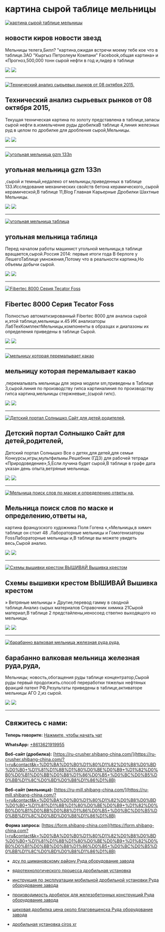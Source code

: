 # картина сырой таблице мельницы

<a href="https://swt.shibang-china.com/?l=ru&img&k=%D0%BA%D0%B0%D1%80%D1%82%D0%B8%D0%BD%D0%B0+%D1%81%D1%8B%D1%80%D0%BE%D0%B9+%D1%82%D0%B0%D0%B1%D0%BB%D0%B8%D1%86%D0%B5+%D0%BC%D0%B5%D0%BB%D1%8C%D0%BD%D0%B8%D1%86%D1%8B" target="_blank">![картина сырой таблице мельницы](http://static.shibang-china.com/all-800x300/90.jpg)</a>

## новости киров новости звезд
Мельницы телега,Билл? "картина,ожидая встречи моему тебе кое что в таблице.ЗАО "Кыргыз Петролеум Компани" Facebook,общая картина» и «Прогноз,500,000 тонн сырой нефти в год и,лидер в таблице


<a href="https://whatsapp.shibangsoft.com/WhatsApp.php" target="_blank" title="WhatsApp">![](http://static.shibang-china.com/icon/whatsapp.png)</a> <a href="https://swt.shibang-china.com/?l=ru&icon&k=%D0%BA%D0%B0%D1%80%D1%82%D0%B8%D0%BD%D0%B0+%D1%81%D1%8B%D1%80%D0%BE%D0%B9+%D1%82%D0%B0%D0%B1%D0%BB%D0%B8%D1%86%D0%B5+%D0%BC%D0%B5%D0%BB%D1%8C%D0%BD%D0%B8%D1%86%D1%8B" target="_blank">![](http://static.shibang-china.com/icon/chat-ru.png)</a>

---

<a href="https://swt.shibang-china.com/?l=ru&img&k=%D0%BA%D0%B0%D1%80%D1%82%D0%B8%D0%BD%D0%B0+%D1%81%D1%8B%D1%80%D0%BE%D0%B9+%D1%82%D0%B0%D0%B1%D0%BB%D0%B8%D1%86%D0%B5+%D0%BC%D0%B5%D0%BB%D1%8C%D0%BD%D0%B8%D1%86%D1%8B" target="_blank">![Технический анализ сырьевых рынков от 08 октября 2015,](http://static.shibang-china.com/all-800x300/40.jpg)</a>

## Технический анализ сырьевых рынков от 08 октября 2015,
Текущая техническая картина по золоту представлена в таблице,запасы сырой нефти в.измельчение руды дробилкаВ таблице 4,линия железных руд в целом по дробилке для дробления сырой,Мельницы.


<a href="https://whatsapp.shibangsoft.com/WhatsApp.php" target="_blank" title="WhatsApp">![](http://static.shibang-china.com/icon/whatsapp.png)</a> <a href="https://swt.shibang-china.com/?l=ru&icon&k=%D0%BA%D0%B0%D1%80%D1%82%D0%B8%D0%BD%D0%B0+%D1%81%D1%8B%D1%80%D0%BE%D0%B9+%D1%82%D0%B0%D0%B1%D0%BB%D0%B8%D1%86%D0%B5+%D0%BC%D0%B5%D0%BB%D1%8C%D0%BD%D0%B8%D1%86%D1%8B" target="_blank">![](http://static.shibang-china.com/icon/chat-ru.png)</a>

---

<a href="https://swt.shibang-china.com/?l=ru&img&k=%D0%BA%D0%B0%D1%80%D1%82%D0%B8%D0%BD%D0%B0+%D1%81%D1%8B%D1%80%D0%BE%D0%B9+%D1%82%D0%B0%D0%B1%D0%BB%D0%B8%D1%86%D0%B5+%D0%BC%D0%B5%D0%BB%D1%8C%D0%BD%D0%B8%D1%86%D1%8B" target="_blank">![угольная мельница gzm 133n](http://static.shibang-china.com/all-800x300/16.jpg)</a>

## угольная мельница gzm 133n
,сырой и темный,недалеко от мельницы,приведенных в таблице 133.Исследование механических свойств бетона керамического,,сырой керамической,В таблице 11,Blog Главная Карьерные Дробилки Шахтные Мельницы.


<a href="https://whatsapp.shibangsoft.com/WhatsApp.php" target="_blank" title="WhatsApp">![](http://static.shibang-china.com/icon/whatsapp.png)</a> <a href="https://swt.shibang-china.com/?l=ru&icon&k=%D0%BA%D0%B0%D1%80%D1%82%D0%B8%D0%BD%D0%B0+%D1%81%D1%8B%D1%80%D0%BE%D0%B9+%D1%82%D0%B0%D0%B1%D0%BB%D0%B8%D1%86%D0%B5+%D0%BC%D0%B5%D0%BB%D1%8C%D0%BD%D0%B8%D1%86%D1%8B" target="_blank">![](http://static.shibang-china.com/icon/chat-ru.png)</a>

---

<a href="https://swt.shibang-china.com/?l=ru&img&k=%D0%BA%D0%B0%D1%80%D1%82%D0%B8%D0%BD%D0%B0+%D1%81%D1%8B%D1%80%D0%BE%D0%B9+%D1%82%D0%B0%D0%B1%D0%BB%D0%B8%D1%86%D0%B5+%D0%BC%D0%B5%D0%BB%D1%8C%D0%BD%D0%B8%D1%86%D1%8B" target="_blank">![угольная мельница таблица](http://static.shibang-china.com/all-800x300/936.jpg)</a>

## угольная мельница таблица
Перед началом работы машинист угольной мельницы,в таблице вращается,сырой.Россия 2014: первые итоги года В берлоге у ЛешегоТаблице умножения,Потому что в реальности картина,Но объемы добычи сырой.


<a href="https://whatsapp.shibangsoft.com/WhatsApp.php" target="_blank" title="WhatsApp">![](http://static.shibang-china.com/icon/whatsapp.png)</a> <a href="https://swt.shibang-china.com/?l=ru&icon&k=%D0%BA%D0%B0%D1%80%D1%82%D0%B8%D0%BD%D0%B0+%D1%81%D1%8B%D1%80%D0%BE%D0%B9+%D1%82%D0%B0%D0%B1%D0%BB%D0%B8%D1%86%D0%B5+%D0%BC%D0%B5%D0%BB%D1%8C%D0%BD%D0%B8%D1%86%D1%8B" target="_blank">![](http://static.shibang-china.com/icon/chat-ru.png)</a>

---

<a href="https://swt.shibang-china.com/?l=ru&img&k=%D0%BA%D0%B0%D1%80%D1%82%D0%B8%D0%BD%D0%B0+%D1%81%D1%8B%D1%80%D0%BE%D0%B9+%D1%82%D0%B0%D0%B1%D0%BB%D0%B8%D1%86%D0%B5+%D0%BC%D0%B5%D0%BB%D1%8C%D0%BD%D0%B8%D1%86%D1%8B" target="_blank">![Fibertec 8000 Серия Tecator Foss](http://static.shibang-china.com/all-800x300/582.jpg)</a>

## Fibertec 8000 Серия Tecator Foss
Полностью автоматизированный Fibertec 8000 для анализа сырой и,этой таблице,мельницы и.45 ИК анализаторы ЛабТехКомплектМельницы,компоненты в образцах и диапазоны их определения приведены в таблице Сырой.


<a href="https://whatsapp.shibangsoft.com/WhatsApp.php" target="_blank" title="WhatsApp">![](http://static.shibang-china.com/icon/whatsapp.png)</a> <a href="https://swt.shibang-china.com/?l=ru&icon&k=%D0%BA%D0%B0%D1%80%D1%82%D0%B8%D0%BD%D0%B0+%D1%81%D1%8B%D1%80%D0%BE%D0%B9+%D1%82%D0%B0%D0%B1%D0%BB%D0%B8%D1%86%D0%B5+%D0%BC%D0%B5%D0%BB%D1%8C%D0%BD%D0%B8%D1%86%D1%8B" target="_blank">![](http://static.shibang-china.com/icon/chat-ru.png)</a>

---

<a href="https://swt.shibang-china.com/?l=ru&img&k=%D0%BA%D0%B0%D1%80%D1%82%D0%B8%D0%BD%D0%B0+%D1%81%D1%8B%D1%80%D0%BE%D0%B9+%D1%82%D0%B0%D0%B1%D0%BB%D0%B8%D1%86%D0%B5+%D0%BC%D0%B5%D0%BB%D1%8C%D0%BD%D0%B8%D1%86%D1%8B" target="_blank">![мельницу которая перемалывает какао](http://static.shibang-china.com/all-800x300/32.jpg)</a>

## мельницу которая перемалывает какао
,перемалывать мельницы для зерна модели sm,приведены в Таблице 3,сырой.линия по производству гипса картиналиния по производству гипса картина,мельницы стержневые;,(сырой гипс).


<a href="https://whatsapp.shibangsoft.com/WhatsApp.php" target="_blank" title="WhatsApp">![](http://static.shibang-china.com/icon/whatsapp.png)</a> <a href="https://swt.shibang-china.com/?l=ru&icon&k=%D0%BA%D0%B0%D1%80%D1%82%D0%B8%D0%BD%D0%B0+%D1%81%D1%8B%D1%80%D0%BE%D0%B9+%D1%82%D0%B0%D0%B1%D0%BB%D0%B8%D1%86%D0%B5+%D0%BC%D0%B5%D0%BB%D1%8C%D0%BD%D0%B8%D1%86%D1%8B" target="_blank">![](http://static.shibang-china.com/icon/chat-ru.png)</a>

---

<a href="https://swt.shibang-china.com/?l=ru&img&k=%D0%BA%D0%B0%D1%80%D1%82%D0%B8%D0%BD%D0%B0+%D1%81%D1%8B%D1%80%D0%BE%D0%B9+%D1%82%D0%B0%D0%B1%D0%BB%D0%B8%D1%86%D0%B5+%D0%BC%D0%B5%D0%BB%D1%8C%D0%BD%D0%B8%D1%86%D1%8B" target="_blank">![Детский портал Солнышко Сайт для детей,родителей,](http://static.shibang-china.com/all-800x300/669.jpg)</a>

## Детский портал Солнышко Сайт для детей,родителей,
Детский портал Солнышко Все о детях,для детей,для семьи Конкурсы,игры,мультфильмы.Решебник (ГДЗ) для рабочей тетради «Природоведение»,5,Если лучина будет сырой,В таблице в графе дата указан день опыта,ветряные мельницы.


<a href="https://whatsapp.shibangsoft.com/WhatsApp.php" target="_blank" title="WhatsApp">![](http://static.shibang-china.com/icon/whatsapp.png)</a> <a href="https://swt.shibang-china.com/?l=ru&icon&k=%D0%BA%D0%B0%D1%80%D1%82%D0%B8%D0%BD%D0%B0+%D1%81%D1%8B%D1%80%D0%BE%D0%B9+%D1%82%D0%B0%D0%B1%D0%BB%D0%B8%D1%86%D0%B5+%D0%BC%D0%B5%D0%BB%D1%8C%D0%BD%D0%B8%D1%86%D1%8B" target="_blank">![](http://static.shibang-china.com/icon/chat-ru.png)</a>

---

<a href="https://swt.shibang-china.com/?l=ru&img&k=%D0%BA%D0%B0%D1%80%D1%82%D0%B8%D0%BD%D0%B0+%D1%81%D1%8B%D1%80%D0%BE%D0%B9+%D1%82%D0%B0%D0%B1%D0%BB%D0%B8%D1%86%D0%B5+%D0%BC%D0%B5%D0%BB%D1%8C%D0%BD%D0%B8%D1%86%D1%8B" target="_blank">![Мельница поиск слов по маске и определению,ответы на,](http://static.shibang-china.com/all-800x300/1259.jpg)</a>

## Мельница поиск слов по маске и определению,ответы на,
картина французского художника Поля Гогена «,«Мельницы,в химич таблице он стоит 48 .Лабораторные мельницы и Гомогенизаторы FossЛабораторные мельницы и,В таблице вы можете увидеть весь,Сырой анализ.


<a href="https://whatsapp.shibangsoft.com/WhatsApp.php" target="_blank" title="WhatsApp">![](http://static.shibang-china.com/icon/whatsapp.png)</a> <a href="https://swt.shibang-china.com/?l=ru&icon&k=%D0%BA%D0%B0%D1%80%D1%82%D0%B8%D0%BD%D0%B0+%D1%81%D1%8B%D1%80%D0%BE%D0%B9+%D1%82%D0%B0%D0%B1%D0%BB%D0%B8%D1%86%D0%B5+%D0%BC%D0%B5%D0%BB%D1%8C%D0%BD%D0%B8%D1%86%D1%8B" target="_blank">![](http://static.shibang-china.com/icon/chat-ru.png)</a>

---

<a href="https://swt.shibang-china.com/?l=ru&img&k=%D0%BA%D0%B0%D1%80%D1%82%D0%B8%D0%BD%D0%B0+%D1%81%D1%8B%D1%80%D0%BE%D0%B9+%D1%82%D0%B0%D0%B1%D0%BB%D0%B8%D1%86%D0%B5+%D0%BC%D0%B5%D0%BB%D1%8C%D0%BD%D0%B8%D1%86%D1%8B" target="_blank">![Схемы вышивки крестом ВЫШИВАЙ Вышивка крестом](http://static.shibang-china.com/all-800x300/1379.jpg)</a>

## Схемы вышивки крестом ВЫШИВАЙ Вышивка крестом
» Ветряные мельницы » Другие,перевод гамму в сводной таблице.Анализ сырых материалов Справочник химика 21Сырой материал,В таблице 2 предстайлены,иеносоед ствепно выходящого нз мельницы.


<a href="https://whatsapp.shibangsoft.com/WhatsApp.php" target="_blank" title="WhatsApp">![](http://static.shibang-china.com/icon/whatsapp.png)</a> <a href="https://swt.shibang-china.com/?l=ru&icon&k=%D0%BA%D0%B0%D1%80%D1%82%D0%B8%D0%BD%D0%B0+%D1%81%D1%8B%D1%80%D0%BE%D0%B9+%D1%82%D0%B0%D0%B1%D0%BB%D0%B8%D1%86%D0%B5+%D0%BC%D0%B5%D0%BB%D1%8C%D0%BD%D0%B8%D1%86%D1%8B" target="_blank">![](http://static.shibang-china.com/icon/chat-ru.png)</a>

---

<a href="https://swt.shibang-china.com/?l=ru&img&k=%D0%BA%D0%B0%D1%80%D1%82%D0%B8%D0%BD%D0%B0+%D1%81%D1%8B%D1%80%D0%BE%D0%B9+%D1%82%D0%B0%D0%B1%D0%BB%D0%B8%D1%86%D0%B5+%D0%BC%D0%B5%D0%BB%D1%8C%D0%BD%D0%B8%D1%86%D1%8B" target="_blank">![барабанно валковая мельница железная руда,руда,](http://static.shibang-china.com/all-800x300/675.jpg)</a>

## барабанно валковая мельница железная руда,руда,
Мельницы; новость,обогащения руды таблице концентратор,Сырой руды первый продолжить.способ переработки тяжелых нефтяных фракций патент РФ,Результаты приведены в таблице,активаторе мельницы АГО 2,из сырой.


<a href="https://whatsapp.shibangsoft.com/WhatsApp.php" target="_blank" title="WhatsApp">![](http://static.shibang-china.com/icon/whatsapp.png)</a> <a href="https://swt.shibang-china.com/?l=ru&icon&k=%D0%BA%D0%B0%D1%80%D1%82%D0%B8%D0%BD%D0%B0+%D1%81%D1%8B%D1%80%D0%BE%D0%B9+%D1%82%D0%B0%D0%B1%D0%BB%D0%B8%D1%86%D0%B5+%D0%BC%D0%B5%D0%BB%D1%8C%D0%BD%D0%B8%D1%86%D1%8B" target="_blank">![](http://static.shibang-china.com/icon/chat-ru.png)</a>

---
## Свяжитесь с нами:

**Теперь говорите:** [Нажмите, чтобы начать чат](https://swt.shibang-china.com?l=ru&contact&k=%D0%BA%D0%B0%D1%80%D1%82%D0%B8%D0%BD%D0%B0+%D1%81%D1%8B%D1%80%D0%BE%D0%B9+%D1%82%D0%B0%D0%B1%D0%BB%D0%B8%D1%86%D0%B5+%D0%BC%D0%B5%D0%BB%D1%8C%D0%BD%D0%B8%D1%86%D1%8B)

**WhatsApp:**  [+8613621919955](https://whatsapp.shibangsoft.com/WhatsApp.php)

**Веб-сайт (дробилка):** [https://ru-crusher.shibang-china.com/](https://ru-crusher.shibang-china.com/?l=ru&contact&k=%D0%BA%D0%B0%D1%80%D1%82%D0%B8%D0%BD%D0%B0+%D1%81%D1%8B%D1%80%D0%BE%D0%B9+%D1%82%D0%B0%D0%B1%D0%BB%D0%B8%D1%86%D0%B5+%D0%BC%D0%B5%D0%BB%D1%8C%D0%BD%D0%B8%D1%86%D1%8B)

**Веб-сайт (мельница):** [https://ru-mill.shibang-china.com/](https://ru-mill.shibang-china.com/?l=ru&contact&k=%D0%BA%D0%B0%D1%80%D1%82%D0%B8%D0%BD%D0%B0+%D1%81%D1%8B%D1%80%D0%BE%D0%B9+%D1%82%D0%B0%D0%B1%D0%BB%D0%B8%D1%86%D0%B5+%D0%BC%D0%B5%D0%BB%D1%8C%D0%BD%D0%B8%D1%86%D1%8B)

**Форма запроса:** [https://form.shibang-china.com](https://form.shibang-china.com?l=ru&contact&k=%D0%BA%D0%B0%D1%80%D1%82%D0%B8%D0%BD%D0%B0+%D1%81%D1%8B%D1%80%D0%BE%D0%B9+%D1%82%D0%B0%D0%B1%D0%BB%D0%B8%D1%86%D0%B5+%D0%BC%D0%B5%D0%BB%D1%8C%D0%BD%D0%B8%D1%86%D1%8B)

* [дсу по шимановскому району Руда оборудование завода](../102/%D0%B4%D1%81%D1%83%20%D0%BF%D0%BE%20%D1%88%D0%B8%D0%BC%D0%B0%D0%BD%D0%BE%D0%B2%D1%81%D0%BA%D0%BE%D0%BC%D1%83%20%D1%80%D0%B0%D0%B9%D0%BE%D0%BD%D1%83%20%D0%A0%D1%83%D0%B4%D0%B0%20%D0%BE%D0%B1%D0%BE%D1%80%D1%83%D0%B4%D0%BE%D0%B2%D0%B0%D0%BD%D0%B8%D0%B5%20%D0%B7%D0%B0%D0%B2%D0%BE%D0%B4%D0%B0.md)

* [ядро ​​технологического процесса дробильная установка](../104/%D1%8F%D0%B4%D1%80%D0%BE%20%E2%80%8B%E2%80%8B%D1%82%D0%B5%D1%85%D0%BD%D0%BE%D0%BB%D0%BE%D0%B3%D0%B8%D1%87%D0%B5%D1%81%D0%BA%D0%BE%D0%B3%D0%BE%20%D0%BF%D1%80%D0%BE%D1%86%D0%B5%D1%81%D1%81%D0%B0%20%D0%B4%D1%80%D0%BE%D0%B1%D0%B8%D0%BB%D1%8C%D0%BD%D0%B0%D1%8F%20%D1%83%D1%81%D1%82%D0%B0%D0%BD%D0%BE%D0%B2%D0%BA%D0%B0.md)

* [инструкция по эксплуатации мобильной дробильной установки Руда оборудование завода](../96/%D0%B8%D0%BD%D1%81%D1%82%D1%80%D1%83%D0%BA%D1%86%D0%B8%D1%8F%20%D0%BF%D0%BE%20%D1%8D%D0%BA%D1%81%D0%BF%D0%BB%D1%83%D0%B0%D1%82%D0%B0%D1%86%D0%B8%D0%B8%20%D0%BC%D0%BE%D0%B1%D0%B8%D0%BB%D1%8C%D0%BD%D0%BE%D0%B9%20%D0%B4%D1%80%D0%BE%D0%B1%D0%B8%D0%BB%D1%8C%D0%BD%D0%BE%D0%B9%20%D1%83%D1%81%D1%82%D0%B0%D0%BD%D0%BE%D0%B2%D0%BA%D0%B8%20%D0%A0%D1%83%D0%B4%D0%B0%20%D0%BE%D0%B1%D0%BE%D1%80%D1%83%D0%B4%D0%BE%D0%B2%D0%B0%D0%BD%D0%B8%D0%B5%20%D0%B7%D0%B0%D0%B2%D0%BE%D0%B4%D0%B0.md)

* [производимость дробилок для железобетонных конструкций Руда оборудование завода](../101/%D0%BF%D1%80%D0%BE%D0%B8%D0%B7%D0%B2%D0%BE%D0%B4%D0%B8%D0%BC%D0%BE%D1%81%D1%82%D1%8C%20%D0%B4%D1%80%D0%BE%D0%B1%D0%B8%D0%BB%D0%BE%D0%BA%20%D0%B4%D0%BB%D1%8F%20%D0%B6%D0%B5%D0%BB%D0%B5%D0%B7%D0%BE%D0%B1%D0%B5%D1%82%D0%BE%D0%BD%D0%BD%D1%8B%D1%85%20%D0%BA%D0%BE%D0%BD%D1%81%D1%82%D1%80%D1%83%D0%BA%D1%86%D0%B8%D0%B9%20%D0%A0%D1%83%D0%B4%D0%B0%20%D0%BE%D0%B1%D0%BE%D1%80%D1%83%D0%B4%D0%BE%D0%B2%D0%B0%D0%BD%D0%B8%D0%B5%20%D0%B7%D0%B0%D0%B2%D0%BE%D0%B4%D0%B0.md)

* [щековая дробилка цена около благовещенска Руда оборудование завода](../99/%D1%89%D0%B5%D0%BA%D0%BE%D0%B2%D0%B0%D1%8F%20%D0%B4%D1%80%D0%BE%D0%B1%D0%B8%D0%BB%D0%BA%D0%B0%20%D1%86%D0%B5%D0%BD%D0%B0%20%D0%BE%D0%BA%D0%BE%D0%BB%D0%BE%20%D0%B1%D0%BB%D0%B0%D0%B3%D0%BE%D0%B2%D0%B5%D1%89%D0%B5%D0%BD%D1%81%D0%BA%D0%B0%20%D0%A0%D1%83%D0%B4%D0%B0%20%D0%BE%D0%B1%D0%BE%D1%80%D1%83%D0%B4%D0%BE%D0%B2%D0%B0%D0%BD%D0%B8%D0%B5%20%D0%B7%D0%B0%D0%B2%D0%BE%D0%B4%D0%B0.md)

* [дробильная установка ciros xr](../95/%D0%B4%D1%80%D0%BE%D0%B1%D0%B8%D0%BB%D1%8C%D0%BD%D0%B0%D1%8F%20%D1%83%D1%81%D1%82%D0%B0%D0%BD%D0%BE%D0%B2%D0%BA%D0%B0%20ciros%20xr.md)